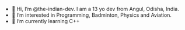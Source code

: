 - 👋 Hi, I’m @the-indian-dev. I am a 13 yo dev from Angul, Odisha, India.
- 👀 I’m interested in Programming, Badminton, Physics and Aviation.
- 🌱 I’m currently learning C++
